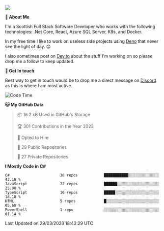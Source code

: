 <img src="https://github.com/jasonhughes94/jasonhughes94/blob/main/header.png?raw=true">

**:tangerine: About Me**

I'm a Scottish Full Stack Software Developer who works with the following technologies: .Net Core, React, Azure SQL Server, K8s, and Docker.

In my free time I like to work on useless side projects using [Deno](https://deno.land/) that never see the light of day. 😊

I also sometimes post on [Dev.to](https://dev.to/jasonhughes94) about the stuff I'm working on so please drop me a follow to keep updated.

**:speech_balloon: Get In touch**

Best way to get in touch would be to drop me a direct message on [Discord](https://discordapp.com/users/206498666976903169) as this is where I am most active.

<!--START_SECTION:waka-->
![Code Time](http://img.shields.io/badge/Code%20Time-1%2C079%20hrs%2021%20mins-blue)

**🐱 My GitHub Data** 

> 📦 16.2 kB Used in GitHub's Storage 
 > 
> 🏆 301 Contributions in the Year 2023
 > 
> 💼 Opted to Hire
 > 
> 📜 29 Public Repositories 
 > 
> 🔑 27 Private Repositories 
 > 
**I Mostly Code in C#** 

```text
C#                       38 repos            ███████████░░░░░░░░░░░░░░   43.18 % 
JavaScript               22 repos            ██████░░░░░░░░░░░░░░░░░░░   25.00 % 
TypeScript               16 repos            █████░░░░░░░░░░░░░░░░░░░░   18.18 % 
HTML                     5 repos             █░░░░░░░░░░░░░░░░░░░░░░░░   05.68 % 
PowerShell               1 repo              ░░░░░░░░░░░░░░░░░░░░░░░░░   01.14 % 
```




 Last Updated on 29/03/2023 18:43:29 UTC
<!--END_SECTION:waka-->
